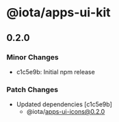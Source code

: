 # @iota/apps-ui-kit

## 0.2.0

### Minor Changes

-   c1c5e9b: Initial npm release

### Patch Changes

-   Updated dependencies [c1c5e9b]
    -   @iota/apps-ui-icons@0.2.0
